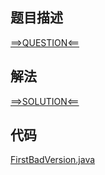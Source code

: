 ## 题目描述

[==>QUESTION<==](https://leetcode-cn.com/problems/first-bad-version/)

## 解法

[==>SOLUTION<==](https://leetcode-cn.com/problems/first-bad-version/solution/di-yi-ge-cuo-wu-de-ban-ben-by-leetcode-s-pf8h/)

## 代码

[FirstBadVersion.java](https://github.com/Marshal7cc/leetcode-java/blob/master/src/binarysearch/FirstBadVersion.java)

